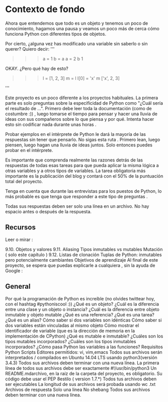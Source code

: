 # Contexto de fondo
Ahora que entendemos que todo es un objeto y tenemos un poco de conocimiento, hagamos una pausa y veamos un poco más de cerca cómo funciona Python con diferentes tipos de objetos.

Por cierto, ¿alguna vez has modificado una variable sin saberlo o sin querer? Quiero decir:
'''
>>> a = 1
>>> b = a
>>> a = 2
>>> b
1
>>> 
OKAY. ¿Pero qué hay de esto?

>>> l = [1, 2, 3]
>>> m = l
>>> l[0] = 'x'
>>> m
['x', 2, 3]
>>> 
'''


Este proyecto es un poco diferente a los proyectos habituales. La primera parte es solo preguntas sobre la especificidad de Python como "¿Cuál sería el resultado de ...". Primero debe leer toda la documentación (como de costumbre :)) , luego tomarse el tiempo para pensar y hacer una lluvia de ideas con sus compañeros sobre lo que piensa y por qué. Intenta hacer esto sin codificar nada durante unas horas .

Probar ejemplos en el intérprete de Python le dará la mayoría de las respuestas sin tener que pensarlo. No sigas esta ruta . Primero lean, luego piensen, luego hagan una lluvia de ideas juntos. Solo entonces puedes probar en el intérprete.

Es importante que comprenda realmente las razones detrás de las respuestas de todas esas tareas para que pueda aplicar la misma lógica a otras variables y a otros tipos de variables. La tarea obligatoria más importante es la publicación del blog y contará con el 50% de la puntuación total del proyecto.

Tenga en cuenta que durante las entrevistas para los puestos de Python, lo más probable es que tenga que responder a este tipo de preguntas .

Todas sus respuestas deben ser solo una línea en un archivo. No hay espacio antes o después de la respuesta.

## Recursos
Leer o mirar :

9.10. Objetos y valores
9.11. Aliasing
Tipos inmutables vs mutables
Mutación ( solo este capítulo )
9.12. Listas de clonación
Tuplas de Python: inmutables pero potencialmente cambiantes
Objetivos de aprendizaje
Al final de este proyecto, se espera que puedas explicarle a cualquiera , sin la ayuda de Google :

## General
Por qué la programación de Python es increíble (no olvides twittear hoy, con el hashtag #pythoniscool :))
¿Qué es un objeto?
¿Cuál es la diferencia entre una clase y un objeto o instancia?
¿Cuál es la diferencia entre objeto inmutable y objeto mutable
¿Qué es una referencia?
¿Qué es una tarea?
¿Qué es un alias?
Cómo saber si dos variables son idénticas
Cómo saber si dos variables están vinculadas al mismo objeto
Cómo mostrar el identificador de variable (que es la dirección de memoria en la implementación de CPython)
¿Qué es mutable e inmutable?
¿Cuáles son los tipos mutables incorporados?
¿Cuáles son los tipos inmutables incorporados?
¿Cómo pasa Python las variables a las funciones?
Requisitos
Python Scripts
Editores permitidos: vi, vim,emacs
Todos sus archivos serán interpretados / compilados en Ubuntu 14.04 LTS usando python3(versión 3.4.3)
Todos sus archivos deben terminar con una nueva línea.
La primera línea de todos sus archivos debe ser exactamente #!/usr/bin/python3
Un README.mdarchivo, en la raíz de la carpeta del proyecto, es obligatorio.
Su código debe usar el PEP 8estilo ( version 1.7.*)
Todos tus archivos deben ser ejecutables
La longitud de sus archivos será probada usando wc
.txt Archivos de respuesta
Solo una linea
No shebang
Todos sus archivos deben terminar con una nueva línea.